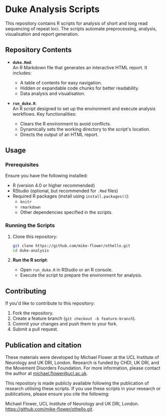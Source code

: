 # Duke Analysis Scripts

This repository contains R scripts for analysis of short and long read sequencing of repeat loci. The scripts automate preprocessing, analysis, visualisation and report generation.

## Repository Contents

- **`duke.Rmd`**:  
  An R Markdown file that generates an interactive HTML report. It includes:
  - A table of contents for easy navigation.
  - Hidden or expandable code chunks for better readability.
  - Data analysis and visualisation.

- **`run_duke.R`**:  
  An R script designed to set up the environment and execute analysis workflows. Key functionalities:
  - Clears the R environment to avoid conflicts.
  - Dynamically sets the working directory to the script's location.
  - Directs the output of an HTML report.

## Usage

### Prerequisites
Ensure you have the following installed:
- R (version 4.0 or higher recommended)
- RStudio (optional, but recommended for `.Rmd` files)
- Required R packages (install using `install.packages()`):
  - `knitr`
  - `rmarkdown`
  - Other dependencies specified in the scripts.

### Running the Scripts

1. Clone this repository:
   ```bash
   git clone https://github.com/mike-flower/othello.git
   cd duke-analysis
   ```

2. **Run the R script**:
   - Open `run_duke.R` in RStudio or an R console.
   - Execute the script to prepare the environment for analysis.


## Contributing

If you'd like to contribute to this repository:
1. Fork the repository.
2. Create a feature branch (`git checkout -b feature-branch`).
3. Commit your changes and push them to your fork.
4. Submit a pull request.

## Publication and citation

These materials were developed by Michael Flower at the UCL Institute of Neurology and UK DRI, London. Research is funded by CHDI, UK DRI, and the Movement Disorders Foundation. For more information, please contact the author at michael.flower@ucl.ac.uk.

This repository is made publicly available following the publication of research utilising these scripts. If you use these scripts in your research or publications, please ensure you cite the following:

Michael Flower, UCL Institute of Neurology and UK DRI, London. https://github.com/mike-flower/othello.git.
